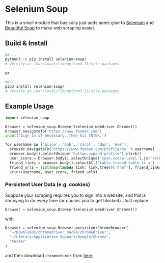 # Selenium Soup

This is a small module that basically just adds some glue to [Selenium](https://selenium-python.readthedocs.io/) and [Beautiful Soup](https://www.crummy.com/software/BeautifulSoup/) to make web scraping easier.


## Build & Install

```bash
cd ..
python3 -m pip install selenium-soup/
# Veryify at /usr/local/lib/python3.11/site-packages
```

or

```bash
cd ..
pip3 install selenium-soup/
# Veryify at /usr/local/lib/python3.11/site-packages
```

## Example Usage

```python
import selenium_soup

browser = selenium_soup.Browser(selenium.webdriver.Chrome())
browser.navigateTo('https://www.foobar.com')
input('Sign in if necessary. Then hit ENTER.')

for username in ['alice', 'bob', 'carol', 'dan', 'eve']:
  browser.navigateTo('https://www.foobar.com/profile/%s' % username)
  browser.body().selectUnique('button.expand-profile').click()
  user_score = browser.body().selectUnique('span.score-label').js('return self.innerHTML;').strip()
  friend_links = browser.body().selectAll('table.friend-table tr a')
  friend_urls = list(map(lambda link: link.tree()['href'], friend_links))
  print(username, user_score, friend_urls)
```

### Persistent User Data (e.g. cookies)

Suppose your scraping requires you to sign into a website, and this is annoying to do every time (or causes you to get blocked). Just replace

```python
browser = selenium_soup.Browser(selenium.webdriver.Chrome())
```

with

```python
browser = selenium_soup.Browser.persistentChromeBrowser(
  '~/Downloads/chromedriver_mac64/chromedriver', 
  '~/Library/Application Support/Google/Chrome',
  'tester'
)
```

and then download `chromedriver` from [here](https://chromedriver.chromium.org/downloads).
